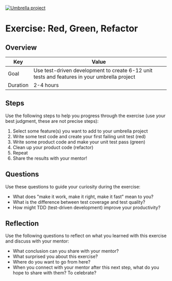 <a href="../../overview/README.md#umbrella-project"><img src="../umbrella.svg" alt="Umbrella project"></a>

# Exercise: Red, Green, Refactor

## Overview

| Key | Value |
| --- | --- |
| Goal | Use test-driven development to create 6-12 unit tests and features in your umbrella project |
| Duration | 2-4 hours |

## Steps

Use the following steps to help you progress through the exercise (use your best judgment, these are not precise steps):

1. Select some feature(s) you want to add to your umbrella project
2. Write some test code and create your first failing unit test (red)
3. Write some product code and make your unit test pass (green)
4. Clean up your product code (refactor)
5. Repeat
6. Share the results with your mentor!

## Questions

Use these questions to guide your curiosity during the exercise:

- What does "make it work, make it right, make it fast" mean to you?
- What is the difference between test coverage and test quality?
- How might TDD (test-driven development) improve your productivity?

## Reflection

Use the following questions to reflect on what you learned with this exercise and discuss with your mentor:

- What conclusion can you share with your mentor?
- What surprised you about this exercise?
- Where do you want to go from here?
- When you connect with your mentor after this next step, what do you hope to share with them? To celebrate? 



